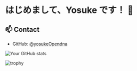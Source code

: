 # はじめまして、Yosuke です！ 👋

<!--
## 👨‍💻 私について
- 🔭 現在、[現在の仕事や学習内容]に取り組んでいます。
- 🌱 [学習中の技術やスキル]を学んでいます。
- 👯 [コラボレーションしたいプロジェクトの種類]での協力を探しています。
- 💬 [得意な分野や話したいトピック]について質問してください。

## 🛠 技術スタック
- [言語1]
- [言語2]
- [フレームワーク1]
- [ツール1] -->

## 📫 Contact

- GitHub: [@yosukeOpendna](https://github.com/yosukeOpendna)
  <!-- - Twitter: [@yourtwitter](https://twitter.com/yourtwitter) -->
  <!-- - LinkedIn: [Your Name](https://www.linkedin.com/in/yourprofile) -->

![Your GitHub stats](https://github-readme-stats.vercel.app/api?username=yosukeOpendna&show_icons=true&theme=radical)

![trophy](https://github-profile-trophy.vercel.app/?username=yosukeOpendna)
